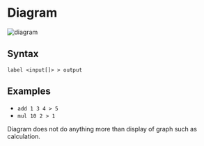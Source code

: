 # Diagram

![diagram](https://user-images.githubusercontent.com/5355966/44295135-08dde780-a2de-11e8-9f0f-83cff3fbbabb.png)

## Syntax

`label <input[]> > output`

## Examples

- `add 1 3 4 > 5`
- `mul 10 2 > 1`

Diagram does not do anything more than display of graph such as calculation.
